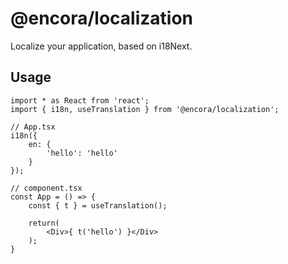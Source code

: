 # @encora/localization

Localize your application, based on i18Next.

## Usage
```tsx
import * as React from 'react';
import { i18n, useTranslation } from '@encora/localization';

// App.tsx
i18n({ 
	en: {
		'hello': 'hello'
	}
});

// component.tsx
const App = () => {
	const { t } = useTranslation();

	return(
		<Div>{ t('hello') }</Div>
	);
}

```
